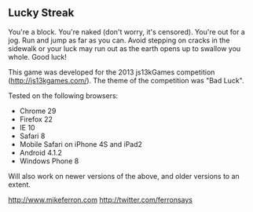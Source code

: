 ## Lucky Streak

You're a block. You're naked (don't worry, it's censored). You're out for a jog. Run and jump as far as you can. Avoid stepping on cracks in the sidewalk or your luck may run out as the earth opens up to swallow you whole. Good luck!

This game was developed for the 2013 js13kGames competition (http://js13kgames.com/).  The theme of the competition was "Bad Luck".

Tested on the following browsers:
- Chrome 29
- Firefox 22
- IE 10
- Safari 8
- Mobile Safari on iPhone 4S and iPad2
- Android 4.1.2
- Windows Phone 8

Will also work on newer versions of the above, and older versions to an extent.


http://www.mikeferron.com
http://twitter.com/ferronsays